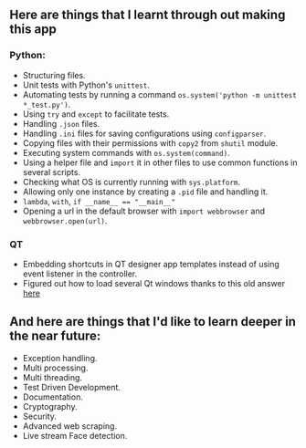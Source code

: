 Here are things that I learnt through out making this app
-
### Python:
- Structuring files.
- Unit tests with Python's `unittest`.
- Automating tests by running a command `os.system('python -m unittest *_test.py')`.
- Using `try` and `except` to facilitate tests.
- Handling `.json` files.
- Handling `.ini` files for saving configurations using `configparser`.
- Copying files with their permissions with `copy2` from `shutil` module.
- Executing system commands with `os.system(command)`.
- Using a helper file and `import` it in other files to use common functions in several scripts.
- Checking what OS is currently running with `sys.platform`.
- Allowing only one instance by creating a `.pid` file and handling it.
- `lambda`, `with`, `if __name__ == "__main__"`
- Opening a url in the default browser with `import webbrowser` and `webbrowser.open(url)`.
### QT
- Embedding shortcuts in QT designer app templates instead of using event listener in the controller.
- Figured out how to load several Qt windows thanks to this old answer [here](http://python.6.x6.nabble.com/QCoreApplication-exec-The-event-loop-is-already-running-tp1795366p1795378.html)

 
And here are things that I'd like to learn deeper in the near future:
-
- Exception handling.
- Multi processing.
- Multi threading.
- Test Driven Development.
- Documentation.
- Cryptography.
- Security.
- Advanced web scraping.
- Live stream Face detection.